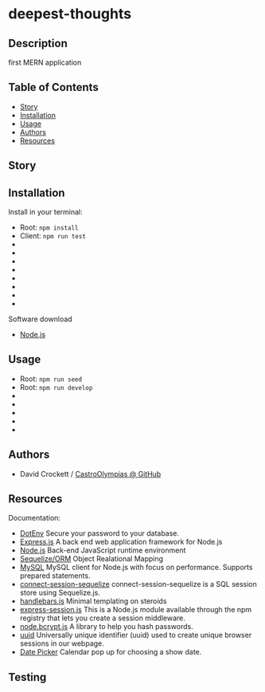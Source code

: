 

# deepest-thoughts

## Description
first MERN application

## Table of Contents
- [Story](#Story)
- [Installation](#Installation)
- [Usage](#Usage)
- [Authors](#Authors)
- [Resources](#Resources)


## Story



## Installation
Install in your terminal:
  <br>
* Root: `npm install`
  <br>
* Client: `npm run test`
  <br>
* 
  <br>
* 
  <br>
* 
  <br>
* 
  <br>
* 
  <br>
* 
  <br>
* 
  <br>
* 
  <br>

Software download
* <a href="https://nodejs.org/en/docs/">Node.js</a>
  <br>

## Usage

* Root: `npm run seed`
* Root: `npm run develop`
* 
* 
* 
* 
* 

## Authors

* David Crockett / <a href="https://github.com/CastroOlympias">CastroOlympias @ GitHub</a>

## Resources
Documentation:
  <br>
* <a href="https://www.npmjs.com/package/dotenv">DotEnv</a> Secure your password to your database.
  <br>
* <a href="https://expressjs.com/">Express.js</a> A back end web application framework for Node.js
  <br>
* <a href="https://nodejs.org/en/docs/">Node.js</a> Back-end JavaScript runtime environment
  <br>
* <a href="http://sequelize.org/">Sequelize/ORM</a> Object Realational Mapping
  <br>
* <a href="https://www.npmjs.com/package/mysql2">MySQL</a> MySQL client for Node.js with focus on performance. Supports prepared statements.
  <br>
* <a href="https://www.npmjs.com/package/connect-session-sequelize">connect-session-sequelize</a> connect-session-sequelize is a SQL session store using Sequelize.js.
  <br>
* <a href="https://handlebarsjs.com/">handlebars.js</a> Minimal templating on steroids
  <br>
* <a href="https://www.npmjs.com/package/express-session">express-session.js</a> This is a Node.js module available through the npm registry that lets you create a session middleware.
* <a href="https://www.npmjs.com/package/bcrypt">node.bcrypt.js</a> A library to help you hash passwords.
* <a href="https://www.npmjs.com/package/uuid">uuid</a> Universally unique identifier (uuid) used to create unique browser sessions in our webpage.<br>
* <a href="https://jqueryui.com/datepicker/">Date Picker</a> Calendar pop up for choosing a show date.

## Testing

